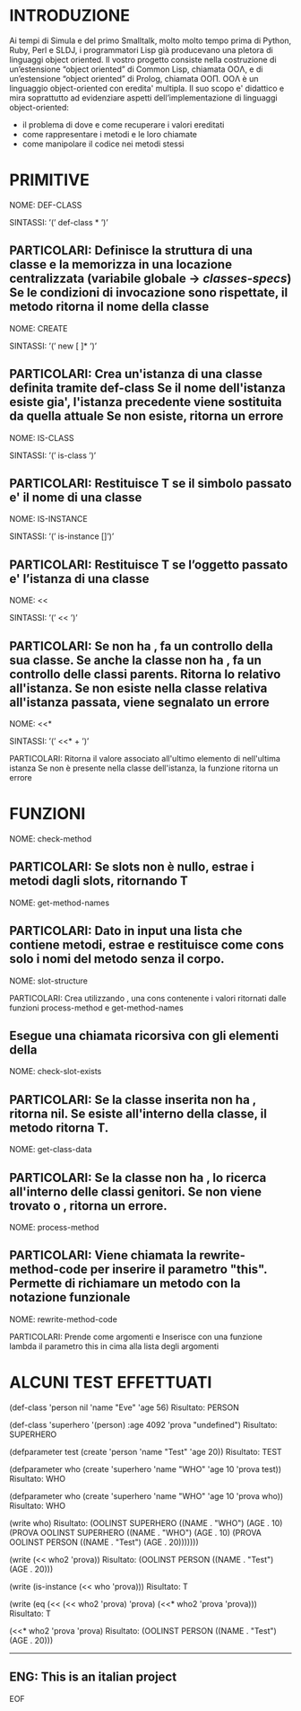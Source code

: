 # INTRODUZIONE

Ai tempi di Simula e del primo Smalltalk, molto molto tempo prima di Python, 
Ruby, Perl e SLDJ, i programmatori Lisp già producevano una pletora di 
linguaggi object oriented. Il vostro progetto consiste nella costruzione di 
un’estensione “object oriented” di Common Lisp, chiamata OOΛ, e di 
un’estensione “object oriented” di Prolog, chiamata OOΠ. 
OOΛ è un linguaggio object-oriented con eredita' multipla. Il suo scopo e' 
didattico e mira soprattutto ad evidenziare aspetti dell’implementazione di 
linguaggi object-oriented:
- il problema di dove e come recuperare i valori ereditati
- come rappresentare i metodi e le loro chiamate
- come manipolare il codice nei metodi stessi

# PRIMITIVE

NOME:
DEF-CLASS

SINTASSI:
’(’ def-class <class-name> <parent> <slot-value>* ’)’

PARTICOLARI:
Definisce la struttura di una classe e la memorizza in una locazione 
centralizzata (variabile globale -> *classes-specs*)
Se le condizioni di invocazione sono rispettate, il metodo ritorna 
il nome della classe 
-----------------------------
NOME:
CREATE

SINTASSI:
’(’ new <class-name> [<slot-name> <value>]* ’)’

PARTICOLARI:
Crea un'istanza di una classe definita tramite def-class
Se il nome dell'istanza esiste gia', l'istanza precedente viene 
sostituita da quella attuale
Se non esiste, ritorna un errore
-------------------------------
NOME:
IS-CLASS

SINTASSI:
’(’ is-class <class-name> ’)’

PARTICOLARI:
Restituisce T se il simbolo passato e' il nome di una classe
-------------------------------
NOME:
IS-INSTANCE

SINTASSI:
’(’ is-instance <value> [<class-name>]’)’

PARTICOLARI:
Restituisce T se l’oggetto passato e' l’istanza di una classe
--------------------------------
NOME: 
<<

SINTASSI:
’(’ << <instance> <slot-name> ’)’

PARTICOLARI:
Se <instance> non ha <slot-name>, fa un controllo della sua 
classe.
Se anche la classe non ha <slot-name>, fa un controllo delle 
classi parents.
Ritorna lo <slot-value> relativo all'istanza.
Se <slot-name> non esiste nella classe relativa all'istanza 
passata, viene segnalato un errore
---------------------------------
NOME:
<<*

SINTASSI:
’(’ <<* <instance> <slot-name>+ ’)’

PARTICOLARI:
Ritorna il valore associato all'ultimo elemento 
di <slot-name> nell'ultima istanza
Se <slot-name> non è presente nella classe dell'istanza, 
la funzione ritorna un errore

# FUNZIONI

NOME: 
check-method

PARTICOLARI:
Se slots non è nullo, estrae i metodi dagli slots, 
ritornando T
-------------------------------
NOME: 
get-method-names

PARTICOLARI:
Dato in input una lista che contiene metodi, estrae 
e restituisce come cons solo i nomi del metodo senza il corpo.
-------------------------------
NOME:
slot-structure

PARTICOLARI:
Crea utilizzando <slots>, una cons contenente 
i valori ritornati dalle funzioni 
process-method e get-method-names

Esegue una chiamata ricorsiva con gli elementi 
della 
-------------------------------
NOME:
check-slot-exists

PARTICOLARI:
Se la classe inserita non ha <slots>, ritorna nil.
Se <slots> esiste all'interno della classe, il metodo 
ritorna T.
-------------------------------
NOME:
get-class-data

PARTICOLARI:
Se la classe non ha <slot-name>, lo ricerca all'interno 
delle classi genitori.
Se non viene trovato <method> o <slot-name>, ritorna un 
errore.
-------------------------------
NOME:
process-method

PARTICOLARI:
Viene chiamata la rewrite-method-code per inserire il 
parametro "this".
Permette di richiamare un metodo con la notazione 
funzionale
-------------------------------
NOME:
rewrite-method-code

PARTICOLARI:
Prende come argomenti <method-name> e <method-spec>
Inserisce con una funzione lambda il parametro 
this in cima alla lista degli argomenti

# ALCUNI TEST EFFETTUATI

(def-class 'person nil 'name "Eve" 'age 56)
Risultato: PERSON

(def-class 'superhero '(person) :age 4092 'prova "undefined")
Risultato: SUPERHERO

(defparameter test (create 'person 'name "Test" 'age 20))
Risultato: TEST

(defparameter who (create 'superhero 'name "WHO" 'age 10 'prova test))
Risultato: WHO

(defparameter who (create 'superhero 'name "WHO" 'age 10 'prova who))
Risultato: WHO

(write who)
Risultato:
(OOLINST SUPERHERO
 ((NAME . "WHO") (AGE . 10)
  (PROVA OOLINST SUPERHERO
   ((NAME . "WHO") (AGE . 10)
    (PROVA OOLINST PERSON ((NAME . "Test") (AGE . 20)))))))

(write (<< who2 'prova))
Risultato: (OOLINST PERSON ((NAME . "Test") (AGE . 20)))

(write (is-instance (<< who 'prova)))
Risultato: T

(write (eq (<< (<< who2 'prova) 'prova) (<<* who2 'prova 'prova)))
Risultato: T

(<<* who2 'prova 'prova)
Risultato: (OOLINST PERSON ((NAME . "Test") (AGE . 20)))

-------------------------------
ENG: This is an italian project
-------------------------------
EOF
